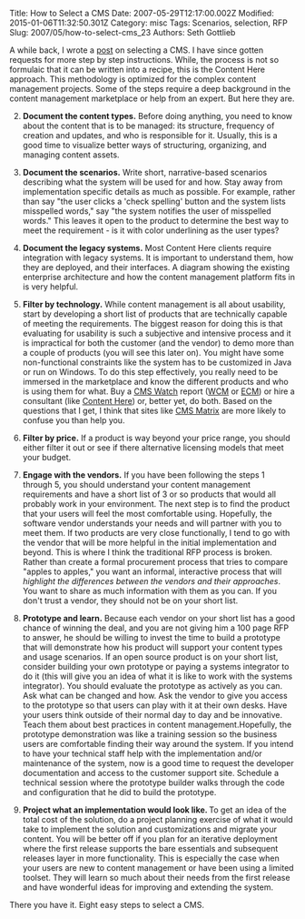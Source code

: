 Title: How to Select a CMS
Date: 2007-05-29T12:17:00.002Z
Modified: 2015-01-06T11:32:50.301Z
Category: misc
Tags: Scenarios, selection, RFP
Slug: 2007/05/how-to-select-cms_23
Authors: Seth Gottlieb

A while back, I wrote a [post](/2006/10/selecting-a-cms.html "post") on selecting a CMS.  I have since gotten requests for more step by step instructions.  While, the process is not so formulaic that it can be written into a recipe, this is the Content Here approach.  This methodology is optimized for the complex content management projects.   Some of the steps require a deep background in the content management marketplace or help from an expert.  But here they are.  

  
 2.   <span style="font-weight: bold;">Document the content types.</span> Before doing anything, you need to know about the content that is to be managed: its structure, frequency of creation and updates, and who is responsible for it. Usually, this is a good time to visualize better ways of structuring, organizing, and managing content assets.
  
 4.   <span style="font-weight: bold;">Document the scenarios.</span> Write short, narrative-based scenarios describing what the system will be used for and how. Stay away from implementation specific details as much as possible. For example, rather than say "the user clicks a 'check spelling' button and the system lists misspelled words," say "the system notifies the user of misspelled words." This leaves it open to the product to determine the best way to meet the requirement - is it with color underlining as the user types?
  
 6.   <span style="font-weight: bold;">Document the legacy systems.</span> Most Content Here clients require integration with legacy systems. It is important to understand them, how they are deployed, and their interfaces. A diagram showing the existing enterprise architecture and how the content management platform fits in is very helpful.
  
 8.   <span style="font-weight: bold;">Filter by technology.</span> While content management is all about usability, start by developing a short list of products that are technically capable of meeting the requirements. The biggest reason for doing this is that evaluating for usability is such a subjective and intensive process and it is impractical for both the customer (and the vendor) to demo more than a couple of products (you will see this later on). You might have some non-functional constraints like the system has to be customized in Java or run on Windows. To do this step effectively, you really need to be immersed in the marketplace and know the different products and who is using them for what. Buy a [CMS Watch](http://www.cmswatch.com/ "CMS Watch") report ([WCM](http://www.cmswatch.com/CMS/Report/ "WCM") or [ECM](http://www.cmswatch.com/ECM/Report/ "ECM")) or hire a consultant (like [Content Here](http://www.contenthere.net/ "Content Here")) or, better yet, do both. Based on the questions that I get, I think that sites like [CMS Matrix](http://www.cmsmatrix.org/ "CMS Matrix") are more likely to confuse you than help you.
  
 10.   <span style="font-weight: bold;">Filter by price.</span> If a product is way beyond your price range, you should either filter it out or see if there alternative licensing models that meet your budget.
  
 12.   <span style="font-weight: bold;">Engage with the vendors.</span> If you have been following the steps 1 through 5, you should understand your content management requirements and have a short list of 3 or so products that would all probably work in your environment. The next step is to find the product that your users will feel the most comfortable using. Hopefully, the software vendor understands your needs and will partner with you to meet them. If two products are very close functionally, I tend to go with the vendor that will be more helpful in the initial implementation and beyond. This is where I think the traditional RFP process is broken. Rather than create a formal procurement process that tries to compare "apples to apples," you want an informal, interactive process that will <span style="font-style: italic;">highlight the differences between the vendors and their approaches</span>. You want to share as much information with them as you can. If you don't trust a vendor, they should not be on your short list.
  
 14.   <span style="font-weight: bold;">Prototype and learn.</span> Because each vendor on your short list has a good chance of winning the deal, and you are not giving him a 100 page RFP to answer, he should be willing to invest the time to build a prototype that will demonstrate how his product will support your content types and usage scenarios. If an open source product is on your short list, consider building your own prototype or paying a systems integrator to do it (this will give you an idea of what it is like to work with the systems integrator). You should evaluate the prototype as actively as you can. Ask what can be changed and how. Ask the vendor to give you access to the prototype so that users can play with it at their own desks. Have your users think outside of their normal day to day and be innovative. Teach them about best practices in content management.Hopefully, the prototype demonstration was like a training session so the business users are comfortable finding their way around the system. If you intend to have your technical staff help with the implementation and/or maintenance of the system, now is a good time to request the developer documentation and access to the customer support site. Schedule a technical session where the prototype builder walks through the code and configuration that he did to build the prototype.
  
 16.   <span style="font-weight: bold;">Project what an implementation would look like. </span>To get an idea of the total cost of the solution, do a project planning exercise of what it would take to implement the solution and customizations and migrate your content. You will be better off if you plan for an iterative deployment where the first release supports the bare essentials and subsequent releases layer in more functionality. This is especially the case when your users are new to content management or have been using a limited toolset. They will learn so much about their needs from the first release and have wonderful ideas for improving and extending the system.
  

  
There you have it.  Eight easy steps to select a CMS.
